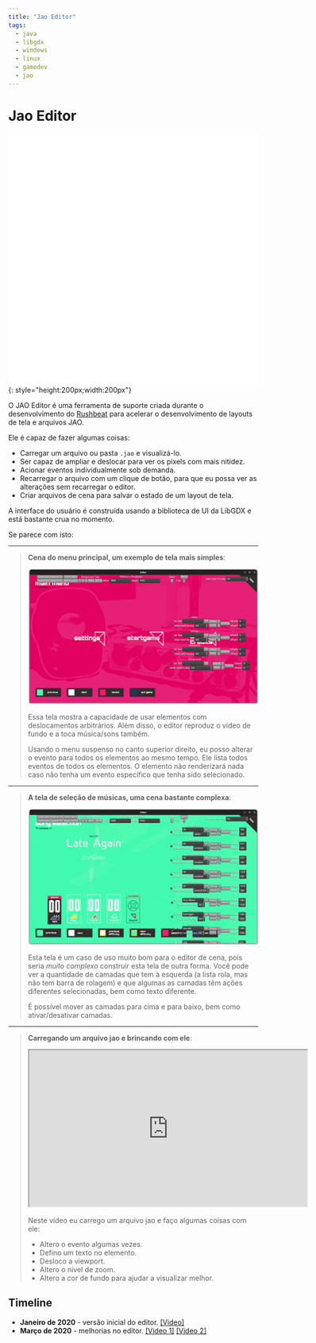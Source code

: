 ```yaml
---
title: "Jao Editor"
tags:
  - java
  - libgdx
  - windows
  - linux
  - gamedev
  - jao
---
```

# Jao Editor 

![Jao Logo](../assets/jao-logo-light.svg)
{: style="height:200px;width:200px"} 
  
O JAO Editor é uma ferramenta de suporte criada durante o desenvolvimento do [Rushbeat](./rushbeat) para acelerar o desenvolvimento de layouts de tela e arquivos JAO.  
  
Ele é capaz de fazer algumas coisas:  
  
- Carregar um arquivo ou pasta `.jao` e visualizá-lo.  
- Ser capaz de ampliar e deslocar para ver os pixels com mais nitidez.  
- Acionar eventos individualmente sob demanda.  
- Recarregar o arquivo com um clique de botão, para que eu possa ver as alterações sem recarregar o editor.  
- Criar arquivos de cena para salvar o estado de um layout de tela.  
  
A interface do usuário é construída usando a biblioteca de UI da LibGDX e está bastante crua no momento. 

Se parece com isto:  

---

> **Cena do menu principal, um exemplo de tela mais simples**:  
>
>![Menu Principal](../../assets/jao_editor/main_menu.png)
>  
> Essa tela mostra a capacidade de usar elementos com deslocamentos arbitrários. Além disso, o editor reproduz o vídeo de fundo e a toca música/sons também.  
>  
> Usando o menu suspenso no canto superior direito, eu posso alterar o evento para todos os elementos ao mesmo tempo. Ele lista todos eventos de todos os elementos. O elemento não renderizará nada caso não tenha um evento específico que tenha sido selecionado.  

---

> **A tela de seleção de músicas, uma cena bastante complexa**:  
>  
> ![Seleção de músicas](../../assets/jao_editor/song_selection.png)
>  
> Esta tela é um caso de uso muito bom para o editor de cena, pois seria _muito complexo_ construir esta tela de outra forma. Você pode ver a quantidade de camadas que tem à esquerda (a lista rola, mas não tem barra de rolagem) e que algumas as camadas têm ações diferentes selecionadas, bem como texto diferente.  
>  
> É possível mover as camadas para cima e para baixo, bem como ativar/desativar camadas.  

---

> **Carregando um arquivo jao e brincando com ele**:  
>  
> <iframe id="odysee-iframe" width="560" height="315" src="https://odysee.com/$/embed/rushbeat_devlog_jao_editor/a1b8a079d542d7699df3d5531a7381f3cc950825?r=GyzQyAbgfvfH2srncUFCMMRBHCm4SPGL" allowfullscreen></iframe>  
>  
> Neste vídeo eu carrego um arquivo jao e faço algumas coisas com ele:  
> - Altero o evento algumas vezes.  
> - Defino um texto no elemento.  
> - Desloco a viewport.  
> - Altero o nível de zoom.  
> - Altero a cor de fundo para ajudar a visualizar melhor.  
  
## Timeline  
  
- **Janeiro de 2020** - versão inicial do editor. [[Video]](https://odysee.com/@danodic.dev:5/rushbeat_devlog_jao_viewer:f)  
- **Março de 2020** - melhorias no editor. [[Video 1]](https://odysee.com/@danodic.dev:5/rushbeat_devlog_jao_compose_file_and_offset_support:6) [[Video 2]](https://odysee.com/@danodic.dev:5/rushbeat_devlog_layer_support_in_jao_visualizer:c)